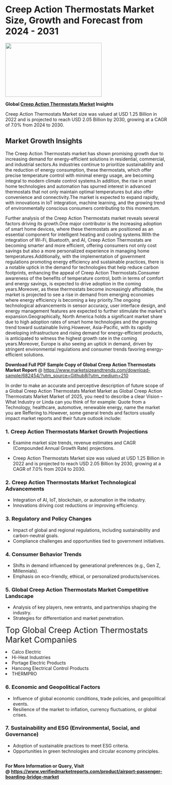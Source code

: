 <H1>Creep Action Thermostats Market Size, Growth and Forecast from 2024 - 2031</H1><img class="aligncenter size-medium wp-image-584254" src="https://thirdeyenews.in/wp-content/uploads/2024/09/Global-Market-Research-300x168.jpeg" alt="" width="300" height="168" /><p><strong>Global&nbsp;<a href="https://www.marketsizeandtrends.com/download-sample/682454/?utm_source=Github8j?utm_medium=210">Creep Action Thermostats Market</a> Insights</strong></p><p>Creep Action Thermostats Market size was valued at USD 1.25 Billion in 2022 and is projected to reach USD 2.05 Billion by 2030, growing at a CAGR of 7.0% from 2024 to 2030.</p><p><h2>Market Growth Insights</h2> <p>The Creep Action Thermostats market has shown promising growth due to increasing demand for energy-efficient solutions in residential, commercial, and industrial sectors.As industries continue to prioritize sustainability and the reduction of energy consumption, these thermostats, which offer precise temperature control with minimal energy usage, are becoming integral to modern climate control systems.In addition, the rise in smart home technologies and automation has spurred interest in advanced thermostats that not only maintain optimal temperatures but also offer convenience and connectivity.The market is expected to expand rapidly, with innovations in IoT integration, machine learning, and the growing trend of environmentally conscious consumers contributing to this momentum.</p> <p>Further analysis of the Creep Action Thermostats market reveals several factors driving its growth.One major contributor is the increasing adoption of smart home devices, where these thermostats are positioned as an essential component for intelligent heating and cooling systems.With the integration of Wi-Fi, Bluetooth, and AI, Creep Action Thermostats are becoming smarter and more efficient, offering consumers not only cost savings but also a more personalized experience in managing home temperatures.Additionally, with the implementation of government regulations promoting energy efficiency and sustainable practices, there is a notable uptick in the demand for technologies that help reduce carbon footprints, enhancing the appeal of Creep Action Thermostats.Consumer awareness of the benefits of temperature control, both in terms of comfort and energy savings, is expected to drive adoption in the coming years.Moreover, as these thermostats become increasingly affordable, the market is projected to see a rise in demand from emerging economies where energy efficiency is becoming a key priority.The ongoing technological advancements in sensor accuracy, user interface design, and energy management features are expected to further stimulate the market's expansion.Geographically, North America holds a significant market share due to high adoption rates of smart home technologies and the growing trend toward sustainable living.However, Asia-Pacific, with its rapidly developing infrastructure and rising demand for energy-efficient products, is anticipated to witness the highest growth rate in the coming years.Moreover, Europe is also seeing an uptick in demand, driven by stringent environmental regulations and consumer trends favoring energy-efficient solutions.</p> <p><span class=""><strong>Download Full PDF Sample Copy of Global Creep Action Thermostats Market Report</strong> @ <a href="https://www.marketsizeandtrends.com/download-sample/682454/?utm_source=Github8j?utm_medium=210" target="_blank">https://www.marketsizeandtrends.com/download-sample/682454/?utm_source=Github8j?utm_medium=210</a></span></p><p>In order to make an accurate and perceptive description of future scope of a Global&nbsp;Creep Action Thermostats Market Market as Global&nbsp;Creep Action Thermostats Market Market of 2025, you need to describe a clear Vision &ndash; What Industry or Linda can you think of for example: Quote from a Technology, healthcare, automotive, renewable energy, name the market you are Reffering to.However, some general trends and factors usually impact market reports and their future outlook include:</p><h3>1.&nbsp;<strong>Creep Action Thermostats Market Growth Projections</strong></h3><ul><li>Examine market size trends, revenue estimates and CAGR (Compounded Annual Growth Rate) projections.</li><li><p>Creep Action Thermostats Market size was valued at USD 1.25 Billion in 2022 and is projected to reach USD 2.05 Billion by 2030, growing at a CAGR of 7.0% from 2024 to 2030.</p></li></ul><h3>2.&nbsp;<strong>Creep Action Thermostats Market Technological Advancements</strong></h3><ul><li>Integration of AI, IoT, blockchain, or automation in the industry.</li><li>Innovations driving cost reductions or improving efficiency.</li></ul><h3>3.&nbsp;<strong>Regulatory and Policy Changes</strong></h3><ul><li>Impact of global and regional regulations, including sustainability and carbon-neutral goals.</li><li>Compliance challenges and opportunities tied to government initiatives.</li></ul><h3>4.&nbsp;<strong>Consumer Behavior Trends</strong></h3><ul><li>Shifts in demand influenced by generational preferences (e.g., Gen Z, Millennials).</li><li>Emphasis on eco-friendly, ethical, or personalized products/services.</li></ul><h3>5.&nbsp;<strong>Global Creep Action Thermostats Market Competitive Landscape</strong></h3><ul><li>Analysis of key players, new entrants, and partnerships shaping the industry.</li><li>Strategies for differentiation and market penetration.</li></ul><p data-pm-slice="1 1 []"><span style="color: inherit; font-family: inherit; font-size: 25px;">Top Global Creep Action Thermostats Market Companies</span></p><div class="" data-test-id=""><p><li>Calco Electric</li><li> Hi-Heat Industries</li><li> Portage Electric Products</li><li> Hancong Electrical Control Products</li><li> THERMPRO</li></p></div><h3>6.&nbsp;<strong>Economic and Geopolitical Factors</strong></h3><ul><li>Influence of global economic conditions, trade policies, and geopolitical events.</li><li>Resilience of the market to inflation, currency fluctuations, or global crises.</li></ul><h3>7.&nbsp;<strong>Sustainability and ESG (Environmental, Social, and Governance)</strong></h3><ul><li>Adoption of sustainable practices to meet ESG criteria.</li><li>Opportunities in green technologies and circular economy principles.</li></ul><h2><strong style="font-size: 14px;">For More Information or Query, Visit @&nbsp;</strong><a style="background-color: #ffffff; font-size: 14px;" href="https://www.marketsizeandtrends.com/report/creep-action-thermostats-market/" target="_blank">https://www.verifiedmarketreports.com/product/airport-passenger-boarding-bridge-market</a></h2>